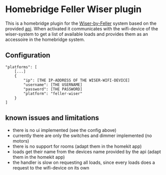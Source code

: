 
# Homebridge Feller Wiser plugin

This is a homebridge plugin for the [Wiser-by-Feller](https://wiser.feller.ch/) system based on the provided [api](https://github.com/Feller-AG/wiser-tutorial). 
When activated it communicates with the wifi-device of the wiser-system to get a list of available loads and provides them as an accessoire in the homebridge system.

## Configuration

    "platforms": [
        [...]
        {
            "ip": [THE IP-ADDRESS OF THE WISER-WIFI-DEVICE]
            "username": [THE USERNAME]
            "password": [THE PASSWORD]
            "platform": "feller-wiser"
        }
    ]

## known issues and limitations

* there is no ui implemented (see the config above)
* currently there are only the switches and dimmer implemented (no motors)
* there is no support for rooms (adapt them in the homekit app)
* loads get their name from the devices name provided by the api (adapt them in the homekit app)
* the handler is slow on requesting all loads, since every loads does a request to the wifi-device on its own